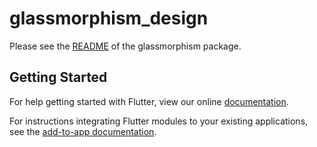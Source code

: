 # glassmorphism_design

Please see the [README](https://github.com/RitickSaha/glassmorphism/blob/master/README.md) of the glassmorphism package.

## Getting Started

For help getting started with Flutter, view our online
[documentation](https://flutter.dev/).

For instructions integrating Flutter modules to your existing applications,
see the [add-to-app documentation](https://flutter.dev/docs/development/add-to-app).

